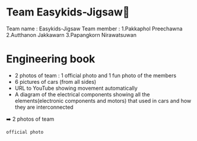 # Team Easykids-Jigsaw🧩
Team name : Easykids-Jigsaw
Team member : 1.Pakkaphol Preechawna
              2.Autthanon Jakkawarn
              3.Papangkorn Nirawatsuwan
              
# Engineering book
- 2 photos of team : 1 official photo and 1 fun photo of the members 
- 6 pictures of cars (from all sides)
- URL to YouTube showing movement automatically
- A diagram of the electrical components showing all the elements(electronic components and motors) that used in cars and how they are interconnected

➡️ 2 photos of team 
 
    official photo
